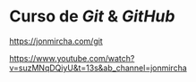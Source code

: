 # Curso de _Git_ & _GitHub_

https://jonmircha.com/git

https://www.youtube.com/watch?v=suzMNqDQiyU&t=13s&ab_channel=jonmircha